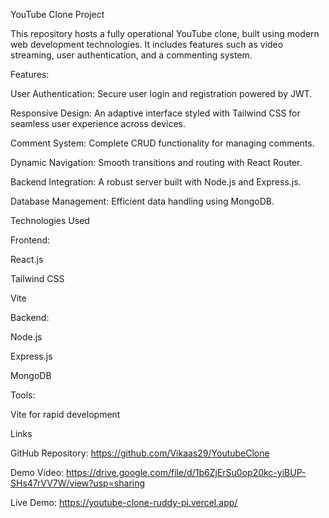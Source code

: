 YouTube Clone Project

This repository hosts a fully operational YouTube clone, built using modern web development technologies. It includes features such as video streaming, user authentication, and a commenting system.


Features:

User Authentication: Secure user login and registration powered by JWT.

Responsive Design: An adaptive interface styled with Tailwind CSS for seamless user experience across devices.

Comment System: Complete CRUD functionality for managing comments.

Dynamic Navigation: Smooth transitions and routing with React Router.

Backend Integration: A robust server built with Node.js and Express.js.

Database Management: Efficient data handling using MongoDB.



Technologies Used

Frontend:

React.js

Tailwind CSS

Vite


Backend:

Node.js

Express.js

MongoDB


Tools:


Vite for rapid development


Links


GitHub Repository: https://github.com/Vikaas29/YoutubeClone

Demo Video: https://drive.google.com/file/d/1b6ZjErSu0op20kc-yiBUP-SHs47rVV7W/view?usp=sharing

Live Demo: https://youtube-clone-ruddy-pi.vercel.app/